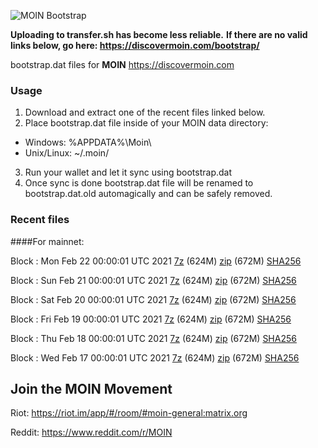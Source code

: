 ![MOIN Bootstrap](https://i.imgur.com/KjM1jMp.jpg)

**Uploading to transfer.sh has become less reliable.**
**If there are no valid links below, go here: https://discovermoin.com/bootstrap/**

bootstrap.dat files for **MOIN** https://discovermoin.com

### Usage

1. Download and extract one of the recent files linked below.
2. Place bootstrap.dat file inside of your MOIN data directory:
 - Windows: %APPDATA%\Moin\
 - Unix/Linux: ~/.moin/
3. Run your wallet and let it sync using bootstrap.dat
4. Once sync is done bootstrap.dat file will be renamed to bootstrap.dat.old automagically and can be safely removed.


### Recent files

####For mainnet:

Block : Mon Feb 22 00:00:01 UTC 2021 [7z]() (624M) [zip]() (672M) [SHA256]()

Block : Sun Feb 21 00:00:01 UTC 2021 [7z]() (624M) [zip]() (672M) [SHA256]()

Block : Sat Feb 20 00:00:01 UTC 2021 [7z]() (624M) [zip]() (672M) [SHA256]()

Block : Fri Feb 19 00:00:01 UTC 2021 [7z]() (624M) [zip]() (672M) [SHA256]()

Block : Thu Feb 18 00:00:01 UTC 2021 [7z]() (624M) [zip]() (672M) [SHA256]()

Block : Wed Feb 17 00:00:01 UTC 2021 [7z]() (624M) [zip]() (672M) [SHA256]()

## Join the MOIN Movement

Riot: https://riot.im/app/#/room/#moin-general:matrix.org

Reddit: https://www.reddit.com/r/MOIN
